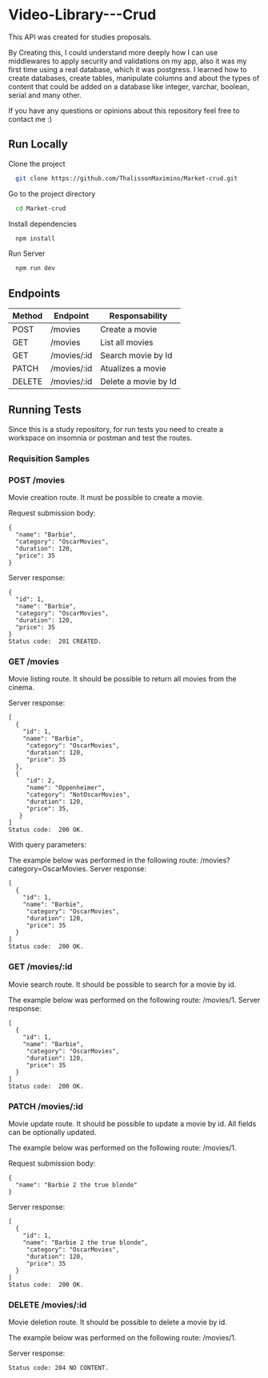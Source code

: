# Video-Library---Crud

This API was created for studies proposals.

By Creating this, I could understand more deeply how I can use middlewares to apply security and validations on my app, also it was my first time using a real database, which it was postgress. I learned how to create databases, create tables, manipulate columns and about the types of content that could be added on a database like integer, varchar, boolean, serial and many other.

If you have any questions or opinions about this repository feel free to contact me :) 






## Run Locally

Clone the project

```bash
  git clone https://github.com/ThalissonMaximino/Market-crud.git
```

Go to the project directory

```bash
  cd Market-crud
```
Install dependencies

```bash
  npm install
```
Run Server

```bash
  npm run dev
```


## Endpoints

Method | Endpoint | Responsability
| --- | --- | --- | 
POST| /movies | Create a movie | 
GET| /movies | List all movies | 
GET| /movies/:id | Search movie by Id | 
PATCH| /movies/:id | Atualizes a movie
DELETE| /movies/:id | Delete a movie by Id

## Running Tests

Since this is a study repository, for run tests you need to create a workspace on insomnia or postman and test the routes.


### Requisition Samples
### POST /movies
Movie creation route. It must be possible to create a movie.


Request submission body:
```
{
  "name": "Barbie",
  "category": "OscarMovies",
  "duration": 120,
  "price": 35
}
```

Server response:
```
{
  "id": 1,
  "name": "Barbie",
  "category": "OscarMovies",
  "duration": 120,
  "price": 35
}
Status code:  201 CREATED.
```

### GET /movies

Movie listing route. It should be possible to return all movies from the cinema.


Server response:
```
[
  {
    "id": 1,
    "name": "Barbie",
     "category": "OscarMovies",
     "duration": 120,
     "price": 35
  },
  {
     "id": 2,
     "name": "Oppenheimer",
     "category": "NotOscarMovies",
     "duration": 120,
     "price": 35,
   }
]
Status code:  200 OK.
```
With query parameters:

The example below was performed in the following route: /movies?category=OscarMovies.
Server response:
```
[
  {
    "id": 1,
    "name": "Barbie",
     "category": "OscarMovies",
     "duration": 120,
     "price": 35
  }
]
Status code:  200 OK.
```
### GET /movies/:id

Movie search route. It should be possible to search for a movie by id.

The example below was performed on the following route: /movies/1.
Server response:
```
[
  {
    "id": 1,
    "name": "Barbie",
     "category": "OscarMovies",
     "duration": 120,
     "price": 35
  }
]
Status code:  200 OK.
```
### PATCH /movies/:id
Movie update route. It should be possible to update a movie by id. All fields can be optionally updated.

The example below was performed on the following route: /movies/1.

Request submission body:
```
{
  "name": "Barbie 2 the true blonde"
}
```

Server response:
```
[
  {
    "id": 1,
    "name": "Barbie 2 the true blonde",
     "category": "OscarMovies",
     "duration": 120,
     "price": 35
  }
]
Status code:  200 OK.
```
### DELETE /movies/:id
Movie deletion route. It should be possible to delete a movie by id.

The example below was performed on the following route: /movies/1.

Server response:
```
Status code: 204 NO CONTENT.
```
